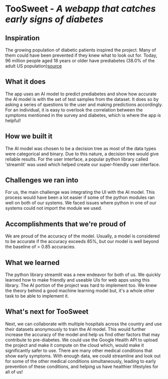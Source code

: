 # TooSweet - *A webapp that catches early signs of diabetes*

## Inspiration
The growing population of diabetic patients inspired the project. Many of them could have been prevented if they knew what to look out for. Today, 96 million people aged 18 years or older have prediabetes (38.0% of the adult US population)[source]( https://www.cdc.gov/diabetes/data/statistics-report/index.html)

## What it does
The app uses an AI model to predict prediabetes and show how accurate the AI model is with the set of test samples from the dataset. It does so by asking a series of questions to the user and making predictions accordingly. For an individual, it is easy to overlook the correlation between the symptoms mentioned in the survey and diabetes, which is where the app is helpful!

## How we built it
The AI model was chosen to be a decision tree as most of the data types were categorical and binary. Due to this nature, a decision tree would give reliable results. For the user interface, a popular python library called 'streamlit' was used which helped create our super-friendly user interface. 

## Challenges we ran into
For us, the main challenge was integrating the UI with the AI model. This process would have been a lot easier if some of the python modules ran well on both of our systems. We faced issues where python in one of our systems could not import the module we used.

## Accomplishments that we're proud of
We are proud of the accuracy of the model. Usually, a model is considered to be accurate if the accuracy exceeds 85%, but our model is well beyond the baseline of > 0.85 accuracies.

## What we learned
The python library streamlit was a new endeavor for both of us. We quickly learned how to make friendly and useable UIs for web apps using this library. The AI portion of the project was hard to implement too. We knew the theory behind a good machine learning model but, it's a whole other task to be able to implement it.

## What's next for TooSweet
Next, we can collaborate with multiple hospitals across the country and use their datasets anonymously to train the AI model. This would further increase the accuracy of the model and help us find other factors that may contribute to pre-diabetes. We could use the Google Health API to upload the project and make it compute on the cloud which, would make it significantly safer to use. There are many other medical conditions that show early symptoms. With enough data, we could streamline and look out for some of the other medical conditions simultaneously, leading to early prevention of these conditions, and helping us have healthier lifestyles for all of us!

